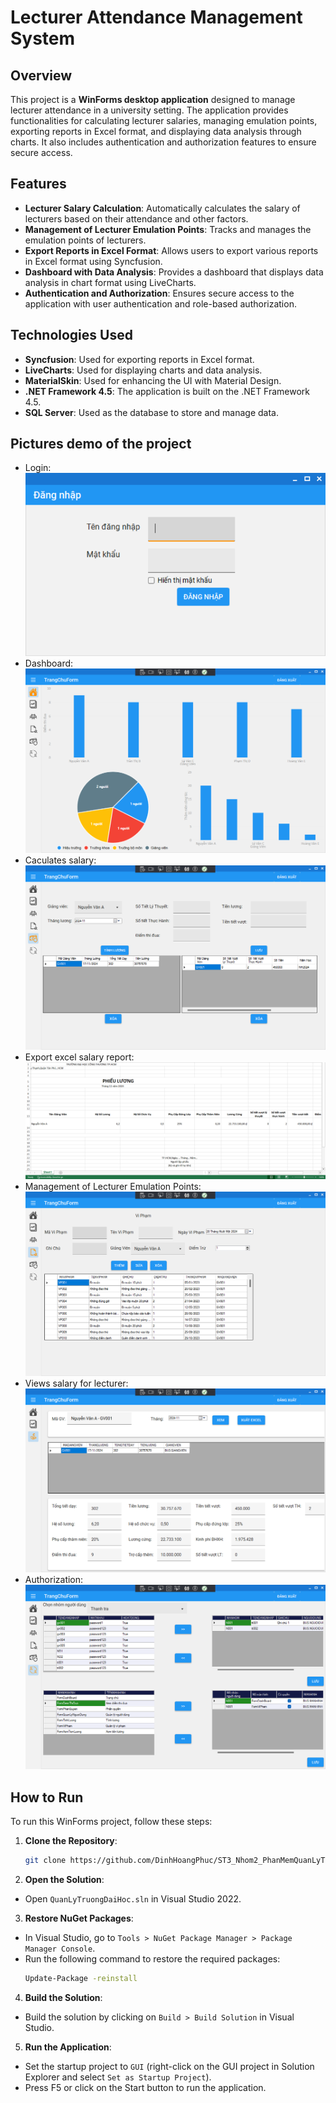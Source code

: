 # Lecturer Attendance Management System 

## Overview
This project is a **WinForms desktop application** designed to manage lecturer attendance in a university setting. The application provides functionalities for calculating lecturer salaries, managing emulation points, exporting reports in Excel format, and displaying data analysis through charts. It also includes authentication and authorization features to ensure secure access.

## Features
- **Lecturer Salary Calculation**: Automatically calculates the salary of lecturers based on their attendance and other factors.
- **Management of Lecturer Emulation Points**: Tracks and manages the emulation points of lecturers.
- **Export Reports in Excel Format**: Allows users to export various reports in Excel format using Syncfusion.
- **Dashboard with Data Analysis**: Provides a dashboard that displays data analysis in chart format using LiveCharts.
- **Authentication and Authorization**: Ensures secure access to the application with user authentication and role-based authorization.

## Technologies Used
- **Syncfusion**: Used for exporting reports in Excel format.
- **LiveCharts**: Used for displaying charts and data analysis.
- **MaterialSkin**: Used for enhancing the UI with Material Design.
- **.NET Framework 4.5**: The application is built on the .NET Framework 4.5.
- **SQL Server**: Used as the database to store and manage data.

## Pictures demo of the project
- Login:
![login](https://github.com/DinhHoangPhuc/ST3_Nhom2_PhanMemQuanLyTruongHoc/blob/main/demo_picture/dang_nhap.png "Login")
- Dashboard:
![Dashboard](https://github.com/DinhHoangPhuc/ST3_Nhom2_PhanMemQuanLyTruongHoc/blob/main/demo_picture/dashboard.png "Dashboard")
- Caculates salary:
![Dashboard](https://github.com/DinhHoangPhuc/ST3_Nhom2_PhanMemQuanLyTruongHoc/blob/main/demo_picture/tinh_luong.png "Caculates salary")
- Export excel salary report:
![Dashboard](https://github.com/DinhHoangPhuc/ST3_Nhom2_PhanMemQuanLyTruongHoc/blob/main/demo_picture/luong_excel.png "Caculates salary")
- Management of Lecturer Emulation Points:
![Dashboard](https://github.com/DinhHoangPhuc/ST3_Nhom2_PhanMemQuanLyTruongHoc/blob/main/demo_picture/quan_ly_vi_pham.png "Caculates salary")
- Views salary for lecturer:
![Dashboard](https://github.com/DinhHoangPhuc/ST3_Nhom2_PhanMemQuanLyTruongHoc/blob/main/demo_picture/xem_tien_luong.png "Caculates salary")
- Authorization:
![Dashboard](https://github.com/DinhHoangPhuc/ST3_Nhom2_PhanMemQuanLyTruongHoc/blob/main/demo_picture/phan_quyen.png "Caculates salary")

## How to Run
To run this WinForms project, follow these steps:

1. **Clone the Repository**:  
   ```bash
   git clone https://github.com/DinhHoangPhuc/ST3_Nhom2_PhanMemQuanLyTruongHoc.git
2. **Open the Solution**:
- Open `QuanLyTruongDaiHoc.sln` in Visual Studio 2022.
3. **Restore NuGet Packages**:
- In Visual Studio, go to `Tools > NuGet Package Manager > Package Manager Console`.
- Run the following command to restore the required packages:
  ```bash
  Update-Package -reinstall
4. **Build the Solution**:
- Build the solution by clicking on `Build > Build Solution` in Visual Studio.
5. **Run the Application**:
- Set the startup project to `GUI` (right-click on the GUI project in Solution Explorer and select `Set as Startup Project`).
- Press F5 or click on the Start button to run the application.

